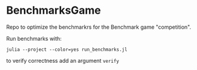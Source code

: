 # BenchmarksGame

Repo to optimize the benchmarkrs for the Benchmark game "competition".

Run benchmarks with:

```
julia --project --color=yes run_benchmarks.jl
```

to verify correctness add an argument `verify`

